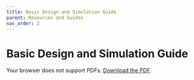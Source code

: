 ```yaml
---
title: Basic Design and Simulation Guide
parent: Resources and Guides
nav_order: 2
---
```


# Basic Design and Simulation Guide

<object data="/assets/pdfs/Asic-Tools Design and Simulation Quickstart Guide.pdf" type="application/pdf" width="100%" height="800px">
    <p>Your browser does not support PDFs. 
    <a href="/assets/pdfs/Asic-Tools Design and Simulation Quickstart Guide.pdf">Download the PDF</a>.</p>
</object>

